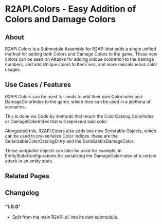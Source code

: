 # R2API.Colors - Easy Addition of Colors and Damage Colors

## About

R2API.Colors is a Submodule Assembly for R2API that adds a single unified method for adding both Colors and Damage Colors to the game, These new colors can be used on Attacks for adding unique coloration to the damage numbers, and add Unique colors to ItemTiers, and more miscelaneous color usages.

## Use Cases / Features

R2API.Colors can be used for mods to add their own ColorIndex and DamageColorIndex to the game, which then can be used in a plethora of scenarios.

This is done via Code by methods that return the ColorCatalog.ColorIndex or DamageColorIndex that will represent said color.

Alongsided this, R2API.Colors also adds two new Scriptable Objects, which can be used to pre-serialize Color Indices. these are the SerializableColorCatalogEntry and the SerializableDamageColor.

These scriptable objects can later be used for example, in EntityStateConfigurations for serializing the DamageColorIndex of a certain attack in an entity state.
## Related Pages

## Changelog

### '1.0.0'
* Split from the main R2API.dll into its own submodule.